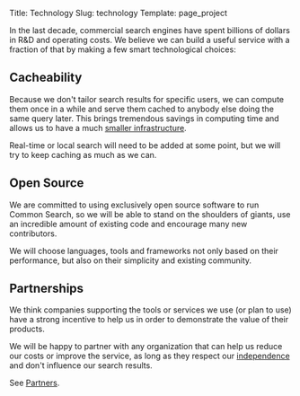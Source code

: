 Title: Technology
Slug: technology
Template: page_project

In the last decade, commercial search engines have spent billions of dollars in R&D and operating costs. We believe we can build a useful service with a fraction of that by making a few smart technological choices:

## Cacheability

Because we don't tailor search results for specific users, we can compute them once in a while and serve them cached to anybody else doing the same query later. This brings tremendous savings in computing time and allows us to have a much [smaller infrastructure](/developer/architecture).

Real-time or local search will need to be added at some point, but we will try to keep caching as much as we can.

## Open Source

We are committed to using exclusively open source software to run Common Search, so we will be able to stand on the shoulders of giants, use an incredible amount of existing code and encourage many new contributors.

We will choose languages, tools and frameworks not only based on their performance, but also on their simplicity and existing community.

## Partnerships

We think companies supporting the tools or services we use (or plan to use) have a strong incentive to help us in order to demonstrate the value of their products.

We will be happy to partner with any organization that can help us reduce our costs or improve the service, as long as they respect our [independence](/values#independence) and don't influence our search results.

See [Partners](/partners).
